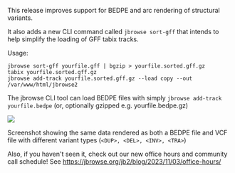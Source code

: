 This release improves support for BEDPE and arc rendering of structural
variants.

It also adds a new CLI command called `jbrowse sort-gff` that intends to help
simplify the loading of GFF tabix tracks.

Usage:

```
jbrowse sort-gff yourfile.gff | bgzip > yourfile.sorted.gff.gz
tabix yourfile.sorted.gff.gz
jbrowse add-track yourfile.sorted.gff.gz --load copy --out /var/www/html/jbrowse2
```

The jbrowse CLI tool can load BEDPE files with simply
`jbrowse add-track yourfile.bedpe` (or, optionally gzipped e.g.
yourfile.bedpe.gz)

![](https://user-images.githubusercontent.com/6511937/281789167-aef6ccd2-c7e4-444e-b213-f3876fedabf9.png)

Screenshot showing the same data rendered as both a BEDPE file and VCF file with
different variant types (`<DUP>, <DEL>, <INV>, <TRA>`)

Also, if you haven't seen it, check out our new office hours and community call
schedule! See https://jbrowse.org/jb2/blog/2023/11/03/office-hours/
